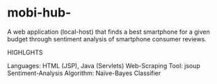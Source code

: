 # mobi-hub-

A web application (local-host) that finds a best smartphone for a
given budget through sentiment analysis of smartphone consumer reviews.

HIGHLGHTS

Languages: HTML (JSP), Java (Servlets)
Web-Scraping Tool: jsoup
Sentiment-Analysis Algorithm: Naïve-Bayes Classifier
